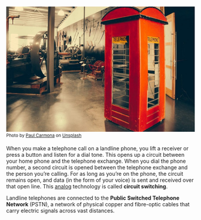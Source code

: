 ![phonebooth](./phonebooth.jpeg)  
<sup>Photo by [Paul Carmona](https://unsplash.com/@sydneylens?utm_source=unsplash&utm_medium=referral&utm_content=creditCopyText) on [Unsplash](https://unsplash.com/photos/tqdyMlJk7Wk?utm_source=unsplash&utm_medium=referral&utm_content=creditCopyText)</sup>

When you make a telephone call on a landline phone, you lift a receiver or press a button and listen for a dial tone. This opens up a circuit between your home phone and the telephone exchange. When you dial the phone number, a second circuit is opened between the telephone exchange and the person you’re calling. For as long as you’re on the phone, the circuit remains open, and data (in the form of your voice) is sent and received over that open line. This [analog](http://sipstack.com/resources/blog/analog-technology) technology is called **circuit switching**.

Landline telephones are connected to the **Public Switched Telephone Network** (PSTN), a network of physical copper and fibre-optic cables that carry electric signals across vast distances.